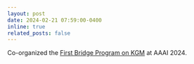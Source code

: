 ```yaml
---
layout: post
date: 2024-02-21 07:59:00-0400
inline: true
related_posts: false
---
```


Co-organized the [First Bridge Program on KGM](https://sites.google.com/vt.edu/kgml-bridge-aaai-24/) at AAAI 2024.
